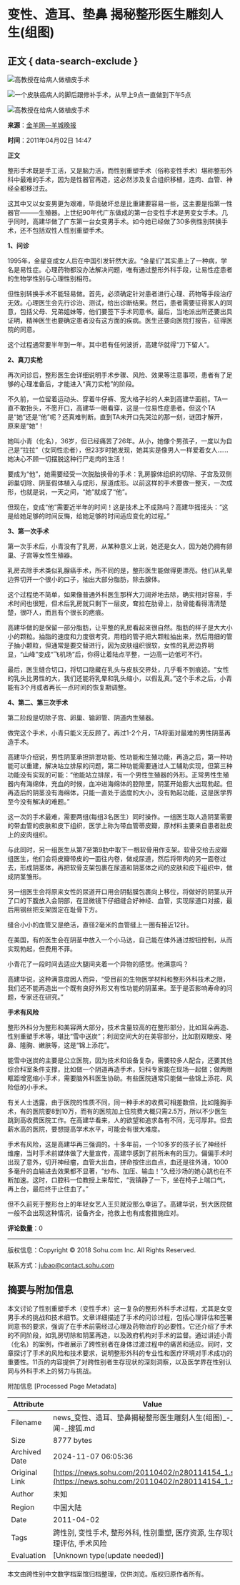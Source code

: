 # 变性、造耳、垫鼻 揭秘整形医生雕刻人生(组图)

## 正文 { data-search-exclude }


![高教授在给病人做植皮手术](https://photocdn.sohu.com/20110402/Img280114162.jpg)

![一个皮肤癌病人的脚后跟修补手术，从早上9点一直做到下午5点](https://photocdn.sohu.com/20110402/Img280114161.jpg)

![高教授在给病人做植皮手术](https://photocdn.sohu.com/20110402/Img280114163.jpg)

**来源**：[金羊网—羊城晚报](https://www.ycwb.com/ePaper/ycwb/html/2011-04/02/content_1077412.htm)

**时间**：2011年04月02日 14:47

**正文**

整形手术既是手工活，又是脑力活，而性别重塑手术（俗称变性手术）堪称整形外科中最难的手术，因为是性器官再造，这必然涉及复合组织移植，连肉、血管、神经全都移过去。

这其中又以女变男更为艰难，毕竟破坏总是比重建要容易一些，这主要是指第一性器官———生殖器。上世纪90年代广东做成的第一台变性手术是男变女手术。几乎同时，高建华做了广东第一台女变男手术。如今她已经做了30多例性别转换手术，还不包括双性人性别重塑手术。

**1、问诊**

1995年，金星变成女人后在中国引发轩然大波。“金星们”其实患上了一种病，学名是易性症。心理药物都没办法解决问题，唯有通过整形外科手段，让易性症患者的生物学性别与心理性别相符。

但性别转换手术不能轻易做。首先，必须确定针对患者进行心理、药物等手段治疗无效。心理医生会先行诊治、测试，给出诊断结果。然后，患者需要征得家人的同意，包括父母、兄弟姐妹等，他们要签下手术同意书。最后，当地派出所还要出具证明，精神医生也要确定患者没有这方面的疾病。医生还要向医院打报告，征得医院的同意。

这个过程通常要半年到一年。其中若有任何波折，高建华就得“刀下留人”。

**2、真刀实枪**

再次问诊后，整形医生会详细说明手术步骤、风险、效果等注意事项，患者有了足够的心理准备后，才能进入“真刀实枪”的阶段。

不久前，一位留着运动头、穿着牛仔裤、宽大格子衫的人来到高建华面前。TA一直不敢抬头，不愿开口，高建华一眼看穿，这是一位易性症患者。但这个TA是“她”还是“他”呢？还真难判断。直到TA未开口先哭泣的那一刻，谜团才解开，原来是“她”！

她叫小青（化名），36岁，但已经痛苦了26年。从小，她像个男孩子，一度以为自己是“拉拉”（女同性恋者），但23岁时她发现，她其实是像男人一样爱着女人……她决心不顾一切摆脱这种行尸走肉的生活！

要成为“他”，她需要经受一次脱胎换骨的手术：乳房腺体组织的切除、子宫及双侧卵巢切除、阴茎假体植入与成形，尿道成形。以前这样的手术要做一整天，一次成形，也就是说，一天之间，“她”就成了“他”。

但现在，变成“他”需要近半年的时间！这是技术上不成熟吗？高建华摇摇头：“这是给她足够的时间反悔，给她足够的时间适应变化的过程。”

**3、第一次手术**

第一次手术后，小青没有了乳房，从某种意义上说，她还是女人，因为她仍拥有卵巢、子宫等女性生殖器。

乳房去除手术类似乳腺癌手术，所不同的是，整形医生能做得更漂亮。他们从乳晕边界切开一个很小的口子，抽出大部分脂肪，除去腺体。

这个过程绝不简单，如果像普通外科医生那样大刀阔斧地去除，确实相对容易，手术时间也很短，但术后乳房就只剩下一层皮，耷拉在肋骨上，肋骨能看得清清楚楚，很吓人，而且有个很长的疤痕。

高建华做的是保留一部分脂肪，让平整的乳房看起来很自然。脂肪的样子是大大小小的颗粒。抽脂的速度和力度很考究，用粗的管子把大颗粒抽出来，然后用细的管子抽小颗粒，但通常是要交替进行，因为皮肤组织很软，女性的乳房边界明显，“山峰”变成“飞机场”后，你得让着陆点平整，一边高一边低可不行。

最后，医生缝合切口，将切口隐藏在乳头与皮肤交界处，几乎看不到痕迹。“女性的乳头比男性的大，我们还能将乳晕和乳头缩小，以假乱真。”这个手术之后，小青能有3个月或者再长一点时间的恢复期调整。

**4、第二、第三次手术**

第二阶段是切除子宫、卵巢、输卵管、阴道内生殖器。

做完这个手术，小青只能义无反顾了。再过1-2个月，TA将面对最难的男性阴茎再造手术。

高建华介绍说，男性阴茎承担排泄功能、性功能和生殖功能，再造之后，第一种功能可以重建，解决站立排尿的问题，第二种功能需要通过人工辅助实现，但第三种功能没有实现的可能：“他能站立排尿，有一个男性生殖器的外形。正常男性生殖器内有海绵体，充血的时候，血冲进海绵体的腔隙里，阴茎开始膨大出现勃起。但再造后的阴茎没有海绵体，只能一直处于适度的大小，没有勃起功能，这是医学界至今没有解决的难题。”

这一次的手术最难，需要两组(每组3名医生）同时操作。一组医生取人造阴茎需要的带血管的皮肤和皮下组织，医学上称为带血管蒂皮瓣，原材料主要来自患者肚皮上的皮肉组织。

与此同时，另一组医生从第7至第9肋中取下一根软骨用作支架。软骨交给去皮瓣组医生，他们会将皮瓣带皮的一面往内卷，做成尿道，然后将带肉的另一面卷过去，形成阴茎体，再把软骨支架包裹在尿道和阴茎体之间的皮肤和皮下组织中，做成阴茎雏形。

另一组医生会将原来女性的尿道开口用会阴黏膜包裹向上移位，将做好的阴茎从开了口的下腹放入会阴部，在显微镜下仔细缝合好神经、血管，实现尿道口对接，最后用钢丝把支架固定在耻骨下方。

缝合小小的血管又是绝活，直径2毫米的血管缝上一圈有接近12针。

在美国，有的医生会在阴茎中放入一个小马达，自己能在体外通过按钮控制，从而实现勃起，但费用不菲。

小青花了一段时间去适应大腿间夹着一个异物的感觉。他满意吗？

高建华说，这种满意度因人而异，“受目前的生物医学材料和整形外科技术之限，我们还不能再造出一个既有良好外形又有性功能的阴茎来。至于是否影响寿命的问题，专家还在研究。”

**手术有风险**

整形外科分为整形和美容两大部分，技术含量较高的在整形部分，比如耳朵再造、性别重塑手术等，堪比“雪中送炭”；利润空间大的在美容部分，比如割双眼皮、隆鼻、隆胸、嫩肤等，这是“锦上添花”。

能雪中送炭的主要是公立医院，因为技术和设备复杂，需要较多人配合，还要其他综合科室条件支撑，比如做一个阴道再造手术，妇科专家能在现场一起做；做两眼眶距增宽缩小手术，需要脑外科医生协助。有些医院通常只能做一些锦上添花、风险低的小手术。

有关人士透露，由于医院的性质不同，同一种手术的收费可相差数倍，比如隆胸手术，有的医院要8到10万，而有的医院加上住院费大概只需2.5万，所以不少医生跳到高收费医院工作。在高建华看来，人的欲望和追求各有不同，无可厚非。但去薪水高的医院，要想提高学术水平，可能会有很大难度。

手术有风险，这是高建华再三强调的。十多年前，一个10多岁的孩子长了神经纤维瘤，当时手术前媒体做了大量宣传，高建华感到了前所未有的压力。偏偏手术时出现了意外，切开神经瘤，血管大出血，拼命按住出血点，血还是往外涌，1000多毫升的血输进去效果都不显著，“纱布、加压、输血！”久经沙场的她心跳也在不断加速。这时，口腔科一位教授上来帮忙，“我镇静了一下，坐在椅子上喘口气，再上台，最后终于止住血了。”

但不久前死于整形台上的年轻女艺人王贝就没那么幸运了。高建华说，到大医院做一般不会出现这种情况，设备齐全，抢救上也有成套措施应对。

**评论数量**：0

---

版权信息：Copyright © 2018 Sohu.com Inc. All Rights Reserved. 

联系方式：[jubao@contact.sohu.com](mailto:jubao@contact.sohu.com)

## 摘要与附加信息

<!-- tcd_abstract -->
本文讨论了性别重塑手术（变性手术）这一复杂的整形外科手术过程，尤其是女变男手术的挑战和技术细节。文章详细描述了手术的问诊过程，包括心理评估和签署同意书的要求，强调了在手术前需经过心理及药物治疗的必要性。它还介绍了手术的不同阶段，如乳房切除和阴茎再造，以及政府机构对手术的监督。通过讲述小青（化名）的案例，作者展示了跨性别者在身体过渡过程中的痛苦和适应。同时，文章探讨了手术的风险和技术要求，说明整形外科的专业性和医疗环境对手术成功的重要性。11页的内容提供了对跨性别者生存现状的深刻洞察，以及医学界在性别认同与外科手术上的努力与挑战。
<!-- tcd_abstract_end -->

附加信息 [Processed Page Metadata]

| Attribute       | Value                                  |
|-----------------|----------------------------------------|
| Filename        | news_变性、造耳、垫鼻揭秘整形医生雕刻人生(组图)_-_新闻-_搜狐.md                             |
| Size            | 8777 bytes                           |
| Archived Date   | 2024-11-07 06:05:36                             |
| Original Link   | [https://news.sohu.com/20110402/n280114154_1.shtml](https://news.sohu.com/20110402/n280114154_1.shtml)                       |
| Author          | 未知                               |
| Region          | 中国大陆                               |
| Date            | 2011-04-02                                 |
| Tags            | 跨性别, 变性手术, 整形外科, 性别重塑, 医疗资源, 生存现状, 心理评估, 手术风险                                 |
| Evaluation            | [Unknown type(update needed)]                                 |
<!-- tcd_table_end -->

本文由跨性别中文数字档案馆归档整理，仅供浏览。版权归原作者所有。
